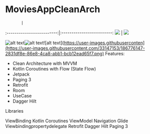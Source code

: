 # MoviesAppCleanArch

           | 
:-------------------------:|:-------------------------:
![](https://user-images.githubusercontent.com/33147153/186776147-2831df8e-86e8-4ca8-abb1-bcb12ead65f7.png)  |  ![](https://user-images.githubusercontent.com/33147153/186775614-39888d34-eead-4b8c-b1a7-41d0619fe2fa.png)

![alt text](https://user-images.githubusercontent.com/33147153/186776147-2831df8e-86e8-4ca8-abb1-bcb12ead65f7.png)![alt text](https://user-images.githubusercontent.com/33147153/186775614-39888d34-eead-4b8c-b1a7-41d0619fe2fa.png)![alt text](https://user-images.githubuserconten](https://user-images.githubusercontent.com/33147153/186776147-2831df8e-86e8-4ca8-abb1-bcb12ead65f7.png)
Features:

- Clean Architecture with MVVM
- Kotlin Coroutines with Flow (State Flow)
- Jetpack
- Paging 3
- Retrofit
- Room
- UseCase
- Dagger Hilt

Libraries 

ViewBinding
Kotlin Coroutines
ViewModel
Navigation
Glide
Viewbindingpropertydelegate
Retrofit
Dagger Hilt
Paging 3
